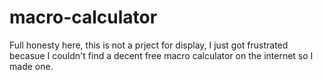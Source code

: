 # macro-calculator

Full honesty here, this is not a prject for display, I just got frustrated becasue I couldn't find a decent free macro calculator on the internet so I made one.
